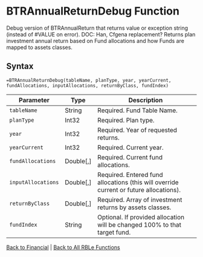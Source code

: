 # BTRAnnualReturnDebug Function

Debug version of BTRAnnualReturn that returns value or exception string (instead of #VALUE on error).  DOC: Han, Cfgena replacement?  Returns plan investment annual return based on Fund allocations and how Funds are mapped to assets classes.

## Syntax

```excel
=BTRAnnualReturnDebug(tableName, planType, year, yearCurrent, fundAllocations, inputAllocations, returnByClass, fundIndex)
```

Parameter | Type | Description
---|---|---
`tableName` | String | Required.  Fund Table Name.
`planType` | Int32 | Required.  Plan type.
`year` | Int32 | Required.  Year of requested returns.
`yearCurrent` | Int32 | Required.  Current year.
`fundAllocations` | Double[,] | Required.  Current fund allocations.
`inputAllocations` | Double[,] | Required.  Entered fund allocations (this will override current or future allocations).
`returnByClass` | Double[,] | Required.  Array of investment returns by assets classes.
`fundIndex` | String | Optional.  If provided allocation will be changed 100% to that target fund.

[Back to Financial](RBLeFinancial.md) | [Back to All RBLe Functions](RBLe.md#function-documentation)
